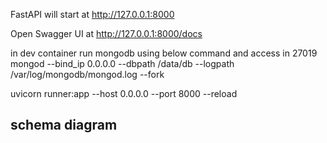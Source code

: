 
FastAPI will start at http://127.0.0.1:8000

Open Swagger UI at http://127.0.0.1:8000/docs

in dev container run mongodb using below command and access in 27019
mongod --bind_ip 0.0.0.0 --dbpath /data/db --logpath /var/log/mongodb/mongod.log --fork


uvicorn runner:app --host 0.0.0.0 --port 8000 --reload


schema diagram
----------------------
